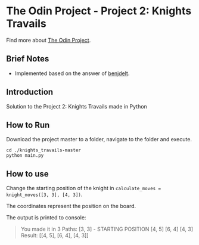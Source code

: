 # The Odin Project - Project 2: Knights Travails
Find more about 
[The Odin Project](https://www.theodinproject.com/courses/ruby-programming/lessons/data-structures-and-algorithms).

## Brief Notes
- Implemented based on the answer of [benjdelt](https://github.com/benjdelt/knights_travails/blob/master/main.rb).
  
## Introduction
Solution to the Project 2: Knights Travails made in Python
   
## How to Run
Download the project master to a folder, navigate to the folder and execute.

```shell
cd ./knights_travails-master
python main.py
```

## How to use
Change the starting position of the knight in `calculate_moves = knight_moves([3, 3], [4, 3])`.

The coordinates represent the position on the board.

The output is printed to console:

> You made it in 3
> Paths:
>          [3, 3] - STARTING POSITION
>          [4, 5]
>          [6, 4]
>          [4, 3]
> Result:  [[4, 5], [6, 4], [4, 3]]

